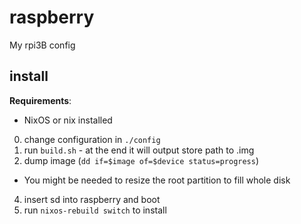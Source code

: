 # raspberry

My rpi3B config

## install

**Requirements**:
- NixOS or nix installed

0. change configuration in `./config`
1. run `build.sh` - at the end it will output store path to .img
2. dump image (`dd if=$image of=$device status=progress`)
  - You might be needed to resize the root partition to fill whole disk
4. insert sd into raspberry and boot
5. run `nixos-rebuild switch` to install
